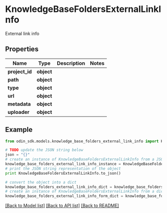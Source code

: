 # KnowledgeBaseFoldersExternalLinkInfo

External link info

## Properties

Name | Type | Description | Notes
------------ | ------------- | ------------- | -------------
**project_id** | **object** |  | 
**path** | **object** |  | 
**type** | **object** |  | 
**url** | **object** |  | 
**metadata** | **object** |  | 
**uploader** | **object** |  | 

## Example

```python
from odin_sdk.models.knowledge_base_folders_external_link_info import KnowledgeBaseFoldersExternalLinkInfo

# TODO update the JSON string below
json = "{}"
# create an instance of KnowledgeBaseFoldersExternalLinkInfo from a JSON string
knowledge_base_folders_external_link_info_instance = KnowledgeBaseFoldersExternalLinkInfo.from_json(json)
# print the JSON string representation of the object
print KnowledgeBaseFoldersExternalLinkInfo.to_json()

# convert the object into a dict
knowledge_base_folders_external_link_info_dict = knowledge_base_folders_external_link_info_instance.to_dict()
# create an instance of KnowledgeBaseFoldersExternalLinkInfo from a dict
knowledge_base_folders_external_link_info_form_dict = knowledge_base_folders_external_link_info.from_dict(knowledge_base_folders_external_link_info_dict)
```
[[Back to Model list]](../README.md#documentation-for-models) [[Back to API list]](../README.md#documentation-for-api-endpoints) [[Back to README]](../README.md)


